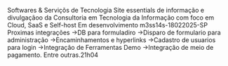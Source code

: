 Softwares & Serviçõs de Tecnologia
Site essentials de informação e divulgaçãoo da Consultoria em Tecnologia da Informação com foco em Cloud, SaaS e Self-host Em desenvolvimento m3ss14s-18022025-SP Proximas integrações ->DB para formuladiro ->Disparo de formulario para administração ->Encaminhamentos e hyperlinks ->Cadastro de usuarios para login ->Integração de Ferramentas Demo ->Integração de meio de pagamento. Entre outras.21h04
